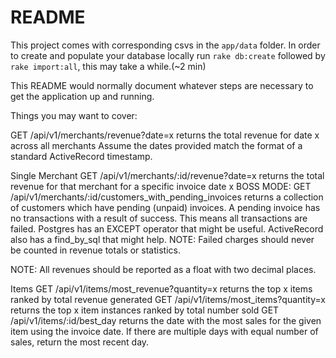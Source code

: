 # README

This project comes with corresponding csvs in the `app/data` folder. In order to create and populate your database locally run
`rake db:create` followed by `rake import:all`, this may take a while.(~2 min)

This README would normally document whatever steps are necessary to get the
application up and running.

Things you may want to cover:


GET /api/v1/merchants/revenue?date=x returns the total revenue for date x across all merchants
Assume the dates provided match the format of a standard ActiveRecord timestamp.

Single Merchant
GET /api/v1/merchants/:id/revenue?date=x returns the total revenue for that merchant for a specific invoice date x
BOSS MODE: GET /api/v1/merchants/:id/customers_with_pending_invoices returns a collection of customers which have pending (unpaid) invoices. A pending invoice has no transactions with a result of success. This means all transactions are failed. Postgres has an EXCEPT operator that might be useful. ActiveRecord also has a find_by_sql that might help.
NOTE: Failed charges should never be counted in revenue totals or statistics.

NOTE: All revenues should be reported as a float with two decimal places.

Items
GET /api/v1/items/most_revenue?quantity=x returns the top x items ranked by total revenue generated
GET /api/v1/items/most_items?quantity=x returns the top x item instances ranked by total number sold
GET /api/v1/items/:id/best_day returns the date with the most sales for the given item using the invoice date. If there are multiple days with equal number of sales, return the most recent day.
